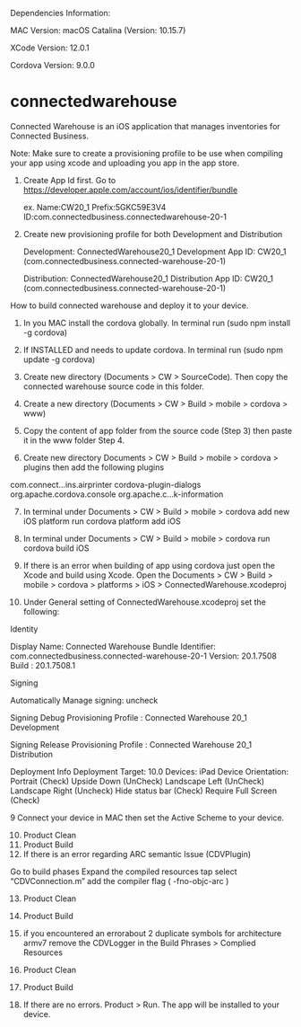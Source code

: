 
Dependencies Information:

MAC Version: macOS Catalina (Version: 10.15.7)

XCode Version: 12.0.1

Cordova Version: 9.0.0


# connectedwarehouse
Connected Warehouse is an iOS application that manages inventories for Connected Business.

Note: Make sure to create a provisioning profile to be use when compiling your app using xcode and uploading you app in the app store.

1. Create App Id first. Go to https://developer.apple.com/account/ios/identifier/bundle

   ex. Name:CW20_1
       Prefix:5GKC59E3V4
       ID:com.connectedbusiness.connectedwarehouse-20-1
 
2. Create new provisioning profile for both Development and Distribution

     Development: ConnectedWarehouse20_1 Development 
     App ID: CW20_1 (com.connectedbusiness.connected-warehouse-20-1)

     Distribution: ConnectedWarehouse20_1 Distribution
     App ID: CW20_1 (com.connectedbusiness.connected-warehouse-20-1)
     

How to build connected warehouse and deploy it to your device.


1. In you MAC install the cordova globally. In terminal run (sudo npm install -g cordova)

2. If INSTALLED and needs to update cordova. In terminal run  (sudo npm update -g cordova)

3. Create new directory (Documents > CW > SourceCode). Then copy the connected warehouse source code in this folder.

4. Create a new directory (Documents > CW > Build > mobile > cordova > www)

5. Copy the content of app folder from the source code (Step 3) then paste it in the  www folder Step 4.

6.  Create new directory Documents > CW > Build > mobile > cordova > plugins then add the following plugins

com.connect…ins.airprinter
cordova-plugin-dialogs
org.apache.cordova.console
org.apache.c…k-information

7. In terminal under Documents > CW > Build > mobile > cordova  add new iOS platform run cordova platform add iOS

8. In terminal under Documents > CW > Build > mobile > cordova run cordova build iOS

9. If there is an error when building of app using cordova just open the Xcode and build using Xcode. Open the Documents > CW > Build > mobile > cordova > platforms > iOS > ConnectedWarehouse.xcodeproj

10. Under General setting of ConnectedWarehouse.xcodeproj set the following:

Identity

Display Name: Connected Warehouse
Bundle Identifier: com.connectedbusiness.connected-warehouse-20-1
Version: 20.1.7508
Build  : 20.1.7508.1

Signing

Automatically Manage signing:  uncheck

Signing Debug
Provisioning Profile : Connected Warehouse 20_1 Development

Signing Release
Provisioning Profile : Connected Warehouse 20_1 Distribution

Deployment Info
Deployment Target: 10.0
Devices: iPad
Device Orientation: Portrait (Check)
                    Upside Down (UnCheck)
                    Landscape Left (UnCheck)
		    Landscape Right (Uncheck)
                    Hide status bar (Check)
		    Require Full Screen (Check)

9 Connect your device in MAC then set the Active Scheme to your device.

10. Product Clean 
11. Product Build 
12. If there is an error regarding ARC semantic Issue (CDVPlugin)

Go to build phases
Expand the compiled resources tap
select “CDVConnection.m”
add the compiler flag ( -fno-objc-arc )

13. Product Clean 
14. Product Build 


15. if you encountered an errorabout 2 duplicate symbols for architecture armv7 remove the CDVLogger in the Build Phrases > Complied Resources

16. Product Clean 
17. Product Build 

18. If there are no errors. Product > Run. The app will be installed to your device.

